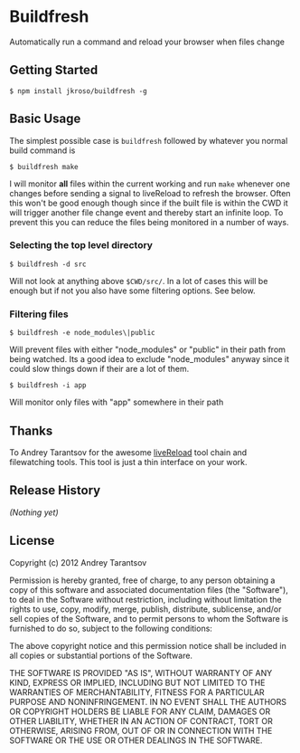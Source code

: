 # Buildfresh

Automatically run a command and reload your browser when files change

## Getting Started

	$ npm install jkroso/buildfresh -g

## Basic Usage

The simplest possible case is `buildfresh` followed by whatever you normal build command is

	$ buildfresh make

I will monitor __all__ files within the current working and run `make` whenever one changes before sending a signal to liveReload to refresh the browser. Often this won't be good enough though since if the built file is within the CWD it will trigger another file change event and thereby start an infinite loop. To prevent this you can reduce the files being monitored in a number of ways. 

### Selecting the top level directory

	$ buildfresh -d src

Will not look at anything above `$CWD/src/`. In a lot of cases this will be enough but if not you also have some filtering options. See below.

### Filtering files

	$ buildfresh -e node_modules\|public

Will prevent files with either "node_modules" or "public" in their path from being watched. Its a good idea to exclude "node_modules" anyway since it could slow things down if their are a lot of them.

	$ buildfresh -i app

Will monitor only files with "app" somewhere in their path

## Thanks 
To Andrey Tarantsov for the awesome [liveReload](http://livereload.com/) tool chain and filewatching tools. This tool is just a thin interface on your work.

## Release History
_(Nothing yet)_

## License
Copyright (c) 2012 Andrey Tarantsov

Permission is hereby granted, free of charge, to any person
obtaining a copy of this software and associated documentation
files (the "Software"), to deal in the Software without
restriction, including without limitation the rights to use,
copy, modify, merge, publish, distribute, sublicense, and/or sell
copies of the Software, and to permit persons to whom the
Software is furnished to do so, subject to the following
conditions:

The above copyright notice and this permission notice shall be
included in all copies or substantial portions of the Software.

THE SOFTWARE IS PROVIDED "AS IS", WITHOUT WARRANTY OF ANY KIND,
EXPRESS OR IMPLIED, INCLUDING BUT NOT LIMITED TO THE WARRANTIES
OF MERCHANTABILITY, FITNESS FOR A PARTICULAR PURPOSE AND
NONINFRINGEMENT. IN NO EVENT SHALL THE AUTHORS OR COPYRIGHT
HOLDERS BE LIABLE FOR ANY CLAIM, DAMAGES OR OTHER LIABILITY,
WHETHER IN AN ACTION OF CONTRACT, TORT OR OTHERWISE, ARISING
FROM, OUT OF OR IN CONNECTION WITH THE SOFTWARE OR THE USE OR
OTHER DEALINGS IN THE SOFTWARE.
